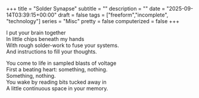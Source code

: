 +++
title = "Solder Synapse"
subtitle = ""
description = ""
date = "2025-09-14T03:39:15+00:00"
draft = false
tags = ["freeform","incomplete", "technology"]
series = "Misc"
pretty = false
computerized = false
+++


I put your brain together  
In little chips beneath my hands  
With rough solder-work to fuse your systems.  
And instructions to fill your thoughts.  

You come to life in sampled blasts of voltage  
First a beating heart: something, nothing.  
Something, nothing.  
You wake by reading bits tucked away in  
A little continuous space in your memory.  